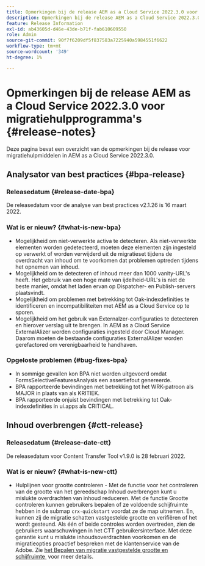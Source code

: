 ```yaml
---
title: Opmerkingen bij de release AEM as a Cloud Service 2022.3.0 voor migratiehulpprogramma's
description: Opmerkingen bij de release AEM as a Cloud Service 2022.3.0 voor migratiehulpprogramma's
feature: Release Information
exl-id: ab43605d-d46e-43de-b71f-fab610609550
role: Admin
source-git-commit: 90f7f6209df5f837583a7225940a5984551f6622
workflow-type: tm+mt
source-wordcount: '349'
ht-degree: 1%

---
```


# Opmerkingen bij de release AEM as a Cloud Service 2022.3.0 voor migratiehulpprogramma&#39;s {#release-notes}

Deze pagina bevat een overzicht van de opmerkingen bij de release voor migratiehulpmiddelen in AEM as a Cloud Service 2022.3.0.

## Analysator van best practices {#bpa-release}

### Releasedatum {#release-date-bpa}

De releasedatum voor de analyse van best practices v2.1.26 is 16 maart 2022.

### Wat is er nieuw? {#what-is-new-bpa}

* Mogelijkheid om niet-verwerkte activa te detecteren. Als niet-verwerkte elementen worden gedetecteerd, moeten deze elementen zijn ingesteld op verwerkt of worden verwijderd uit de migratieset tijdens de overdracht van inhoud om te voorkomen dat problemen optreden tijdens het opnemen van inhoud.
* Mogelijkheid om te detecteren of inhoud meer dan 1000 vanity-URL&#39;s heeft. Het gebruik van een hoge mate van ijdelheid-URL&#39;s is niet de beste manier, omdat het laden ervan op Dispatcher- en Publish-servers plaatsvindt.
* Mogelijkheid om problemen met betrekking tot Oak-indexdefinities te identificeren en incompatibiliteiten met AEM as a Cloud Service op te sporen.
* Mogelijkheid om het gebruik van Externalzer-configuraties te detecteren en hierover verslag uit te brengen. In AEM as a Cloud Service ExternalAlizer worden configuraties ingesteld door Cloud Manager. Daarom moeten de bestaande configuraties ExternalAlizer worden gerefactored om verenigbaarheid te handhaven.

### Opgeloste problemen {#bug-fixes-bpa}

* In sommige gevallen kon BPA niet worden uitgevoerd omdat FormsSelectiveFeaturesAnalysis een assertiefout genereerde.
* BPA rapporteerde bevindingen met betrekking tot het WRK-patroon als MAJOR in plaats van als KRITIEK.
* BPA rapporteerde onjuist bevindingen met betrekking tot Oak-indexdefinities in ui.apps als CRITICAL.

## Inhoud overbrengen {#ctt-release}

### Releasedatum {#release-date-ctt}

De releasedatum voor Content Transfer Tool v1.9.0 is 28 februari 2022.

### Wat is er nieuw? {#what-is-new-ctt}

* Hulplijnen voor grootte controleren - Met de functie voor het controleren van de grootte van het gereedschap Inhoud overbrengen kunt u mislukte overdrachten van inhoud reduceren. Met de functie Grootte controleren kunnen gebruikers bepalen of ze voldoende schijfruimte hebben in de submap `crx-quickstart` voordat ze de map uitnemen. En, kunnen zij de migratie schatten vastgestelde grootte en verifiëren of het wordt gesteund. Als één of beide controles worden overtreden, zien de gebruikers waarschuwingen in het CTT gebruikersinterface. Met deze garantie kunt u mislukte inhoudsoverdrachten voorkomen en de migratieopties proactief bespreken met de klantenservice van de Adobe. Zie [&#x200B; het Bepalen van migratie vastgestelde grootte en schijfruimte &#x200B;](https://experienceleague.adobe.com/docs/experience-manager-cloud-service/content/migration-journey/cloud-migration/content-transfer-tool/getting-started-content-transfer-tool.html?lang=nl-NL#migration-set-size) voor meer details.
